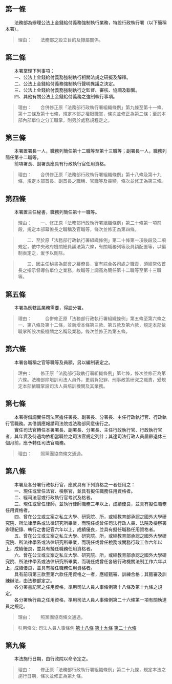 第一條 
-------
　　法務部為辦理公法上金錢給付義務強制執行業務，特設行政執行署（以下簡稱本署）。  
> 理由：　　法務部之設立目的及隸屬關係。



第二條 
-------
　　本署掌理下列事項：  
　　一、公法上金錢給付義務強制執行相關法規之研擬及解釋。  
　　二、公法上金錢給付義務強制執行聲明異議之決定。  
　　三、公法上金錢給付義務強制執行之監督、審核、協調及聯繫。  
　　四、其他有關公法上金錢給付義務之強制執行事項。  
> 理由：　　合併修正原「法務部行政執行署組織條例」第九條至第十一條、第十三條及第十七條，規定本部之權限職掌，條次並修正為第二條；至於本部內部單位之分工職掌，則另於處務規程定之。



第三條 
-------
　　本署置署長一人，職務列簡任第十二職等至第十三職等；副署長一人，職務列簡任第十二職等。  
　　前項署長、副署長應具有行政執行官任用資格。  
> 理由：　　合併修正原「法務部行政執行署組織條例」第十八條及第十九條，規定本部首長、副首長之職稱、官職等及員額，條次並修正為第三條。



第四條 
-------
　　本署置主任秘書，職務列簡任第十一職等。  
> 理由：　　一、修正原「法務部行政執行署組織條例」第二十條第一項前段，規定本部幕僚長之職稱及官職等，條次並修正為第四條。

> 　　二、至於原「法務部行政執行署組織條例」第二十條第一項後段及二項規定，依中央政府機關總員額法第六條，有關職務列等及員額配置等，以編制表定之，爰予以刪除。

> 　　三、因主任秘書為部會之幕僚長，富有綜合各司處之職責，須經常依首長之指示督導各單位之業務，故職等上調高為簡任第十二職等至第十三職等。



第五條 
-------
　　本署為應轄區業務需要，得設分署。  
> 理由：　　　合併修正原「法務部行政執行署組織條例」第五條至第六條之一、第八條及第十二條，並新增本條第三款、第五款及第六款，規定本部依職掌所設次級機關之名稱及業務，條次並修正為第五條。



第六條 
-------
　　本署各職稱之官等職等及員額，另以編制表定之。  
> 理由：　　修正原「法務部行政執行署組織條例」第七條，條次並修正為第六條。法務部除培訓司法人員外，更肩負犯罪、刑事政策研究之職責，爰規定本部依職掌設司法人員培訓機關及其業務。



第七條 
-------
　　本署得借調實任司法官擔任署長、副署長、分署長、主任行政執行官、行政執行官職務。其借調應報請司法院或法務部同意後行之。  
　　實任司法官轉任本署署長、副署長、分署長、主任行政執行官、行政執行官者，其年資及待遇均依相當職位之司法官規定列計；其達司法行政人員屆齡退休三個月前，應予轉任司法官職務。  
> 理由：　　照黨團協商條文通過。



第八條 
-------
　　本署及各分署行政執行官，應就具有下列資格之一者任用之：  
　　一、現任或曾任法官、檢察官，並具有擬任職務任用資格者。  
　　二、經司法官或行政執行官考試及格者。  
　　三、現任或曾任律師，並執行律師職務三年以上，成績優良，並具有擬任職務任用資格者。  
　　四、曾在公立或立案之私立大學、研究院、所，或經教育部承認之國外大學研究院、所法律學系或法律研究所畢業，而現任或曾任司法行政人員、法院及檢察署辦理紀錄、執行之書記官六年以上，成績優良，並具有擬任職務任用資格者。  
　　五、曾在公立或立案之私立大學、研究院、所，或經教育部承認之國外大學研究院、所法律學系或法律研究所畢業，而現任或曾任稅務或關務行政工作六年以上，成績優良，並具有擬任職務任用資格者。  
　　六、曾在公立或立案之私立大學、研究院、所，或經教育部承認之國外大學研究院、所法律學系或法律研究所畢業，而現任或曾任各級行政機關法制工作六年以上，成績優良，並具有擬任職務任用資格者。  
　　具有前項第三款至第六款任用資格之一者，應經甄審、訓練合格；其甄審及訓練辦法，由法務部定之。  
　　各分署書記官之任用資格，準用司法人員人事條例第十八條及第十九條之規定。  
　　各分署執行員之任用資格，準用司法人員人事條例第二十六條第一項有關執達員之規定。  
> 理由：　　照黨團協商條文通過。

> 引用條文: 司法人員人事條例 [第十八條](../../司法/司法行政/司法人員人事條例.md#第十八條-) [第十九條](../../司法/司法行政/司法人員人事條例.md#第十九條-) [第二十六條](../../司法/司法行政/司法人員人事條例.md#第二十六條-)



第九條 
-------
　　本法施行日期，由行政院以命令定之。  
> 理由：　　修正原「法務部行政執行署組織條例」第二十九條，規定本法之施行日期，條次並修正為第九條。